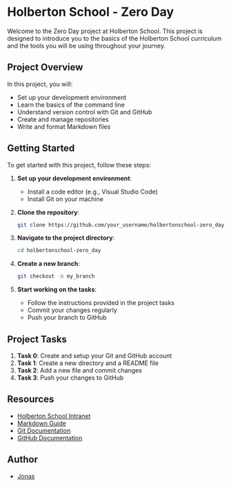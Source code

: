 # Holberton School - Zero Day

Welcome to the Zero Day project at Holberton School. This project is designed to introduce you to the basics of the Holberton School curriculum and the tools you will be using throughout your journey.

## Project Overview

In this project, you will:
- Set up your development environment
- Learn the basics of the command line
- Understand version control with Git and GitHub
- Create and manage repositories
- Write and format Markdown files

## Getting Started

To get started with this project, follow these steps:

1. **Set up your development environment**:
    - Install a code editor (e.g., Visual Studio Code)
    - Install Git on your machine

2. **Clone the repository**:
    ```sh
    git clone https://github.com/your_username/holbertonschool-zero_day.git
    ```

3. **Navigate to the project directory**:
    ```sh
    cd holbertonschool-zero_day
    ```

4. **Create a new branch**:
    ```sh
    git checkout -b my_branch
    ```

5. **Start working on the tasks**:
    - Follow the instructions provided in the project tasks
    - Commit your changes regularly
    - Push your branch to GitHub

## Project Tasks

1. **Task 0**: Create and setup your Git and GitHub account
2. **Task 1**: Create a new directory and a README file
3. **Task 2**: Add a new file and commit changes
4. **Task 3**: Push your changes to GitHub

## Resources

- [Holberton School Intranet](https://intranet.hbtn.io/)
- [Markdown Guide](https://www.markdownguide.org/)
- [Git Documentation](https://git-scm.com/doc)
- [GitHub Documentation](https://docs.github.com/)

## Author

- [Jonas](https://github.com/jonas-jungling)


